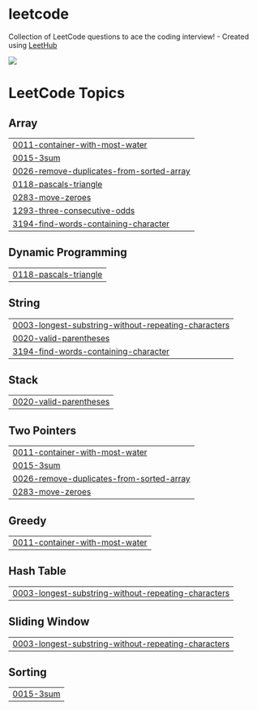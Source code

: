 # leetcode
Collection of LeetCode questions to ace the coding interview! - Created using [LeetHub](https://github.com/QasimWani/LeetHub)

![](https://leetcard.jacoblin.cool/rjsgh7943)

<!---LeetCode Topics Start-->
# LeetCode Topics
## Array
|  |
| ------- |
| [0011-container-with-most-water](https://github.com/gpgun0/leetcode/tree/master/0011-container-with-most-water) |
| [0015-3sum](https://github.com/gpgun0/leetcode/tree/master/0015-3sum) |
| [0026-remove-duplicates-from-sorted-array](https://github.com/gpgun0/leetcode/tree/master/0026-remove-duplicates-from-sorted-array) |
| [0118-pascals-triangle](https://github.com/gpgun0/leetcode/tree/master/0118-pascals-triangle) |
| [0283-move-zeroes](https://github.com/gpgun0/leetcode/tree/master/0283-move-zeroes) |
| [1293-three-consecutive-odds](https://github.com/gpgun0/leetcode/tree/master/1293-three-consecutive-odds) |
| [3194-find-words-containing-character](https://github.com/gpgun0/leetcode/tree/master/3194-find-words-containing-character) |
## Dynamic Programming
|  |
| ------- |
| [0118-pascals-triangle](https://github.com/gpgun0/leetcode/tree/master/0118-pascals-triangle) |
## String
|  |
| ------- |
| [0003-longest-substring-without-repeating-characters](https://github.com/gpgun0/leetcode/tree/master/0003-longest-substring-without-repeating-characters) |
| [0020-valid-parentheses](https://github.com/gpgun0/leetcode/tree/master/0020-valid-parentheses) |
| [3194-find-words-containing-character](https://github.com/gpgun0/leetcode/tree/master/3194-find-words-containing-character) |
## Stack
|  |
| ------- |
| [0020-valid-parentheses](https://github.com/gpgun0/leetcode/tree/master/0020-valid-parentheses) |
## Two Pointers
|  |
| ------- |
| [0011-container-with-most-water](https://github.com/gpgun0/leetcode/tree/master/0011-container-with-most-water) |
| [0015-3sum](https://github.com/gpgun0/leetcode/tree/master/0015-3sum) |
| [0026-remove-duplicates-from-sorted-array](https://github.com/gpgun0/leetcode/tree/master/0026-remove-duplicates-from-sorted-array) |
| [0283-move-zeroes](https://github.com/gpgun0/leetcode/tree/master/0283-move-zeroes) |
## Greedy
|  |
| ------- |
| [0011-container-with-most-water](https://github.com/gpgun0/leetcode/tree/master/0011-container-with-most-water) |
## Hash Table
|  |
| ------- |
| [0003-longest-substring-without-repeating-characters](https://github.com/gpgun0/leetcode/tree/master/0003-longest-substring-without-repeating-characters) |
## Sliding Window
|  |
| ------- |
| [0003-longest-substring-without-repeating-characters](https://github.com/gpgun0/leetcode/tree/master/0003-longest-substring-without-repeating-characters) |
## Sorting
|  |
| ------- |
| [0015-3sum](https://github.com/gpgun0/leetcode/tree/master/0015-3sum) |
<!---LeetCode Topics End-->